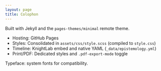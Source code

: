 ```yaml
---
layout: page
title: Colophon
---
```


Built with Jekyll and the `pages-themes/minimal` remote theme.

- Hosting: GitHub Pages
- Styles: Consolidated in `assets/css/style.scss` (compiled to `style.css`)
- Timeline: KnightLab embed and native YAML (`_data/epistemology.yml`)
- Print/PDF: Dedicated styles and `.pdf-export-mode` toggle

Typeface: system fonts for compatibility.
